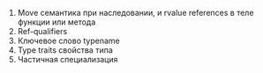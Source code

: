 1. Move семантика при наследовании, и rvalue references в теле функции или метода
2. Ref-qualifiers
3. Ключевое слово typename
4. Type traits свойства типа
5. Частичная специализация
